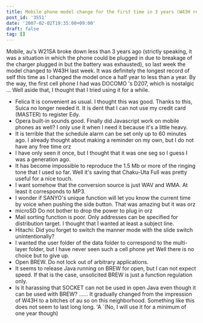 ```yaml
---
title: Mobile phone model change for the first time in 3 years (W43H review)
post_id: '3551'
date: '2007-02-02T19:35:00+09:00'
draft: false
tag: []
---
```


Mobile, au's W21SA broke down less than 3 years ago (strictly speaking, it was a situation in which the phone could be plugged in due to breakage of the charger plugged in but the battery was exhausted), so last week the model changed to W43H last week. It was definitely the longest record of self this time as I changed the model once a half year to less than a year. By the way, the first cell phone I had was DOCOMO 's D207, which is nostalgic ... Well aside that, I thought that I tried using it for a while.

*   Felica It is convenient as usual. I thought this was good. Thanks to this, Suica no longer needed it. It is dent that I can not use my credit card (MASTER) to register Edy.
*   Opera built-in sounds good. Finally did Javascript work on mobile phones as well? I only use it when I need it because it's a little heavy.
*   It is terrible that the schedule alarm can be set only up to 60 minutes ago. I already thought about making a reminder on my own, but I do not have any free time orz
*   I have only seen it once, but I thought that it was one seg so I guess I was a generation ago.
*   It has become impossible to reproduce the 1.5 Mb or more of the ringing tone that I used so far. Well it's saving that Chaku-Uta Full was pretty useful for a nice touch.
*   I want somehow that the conversion source is just WAV and WMA. At least it corresponds to MP3.
*   I wonder if SANYO's unique function will let you know the current time by voice when pushing the side button. That was amazing but it was orz
*   microSD Do not bother to drop the power to plug in orz
*   Mail sorting function is poor. Only addresses can be specified for distribution target. I thought that I wanted at least a subject line.
*   Hitachi: Did you forget to switch the manner mode with the slide switch unintentionally?
*   I wanted the user folder of the data folder to correspond to the multi-layer folder, but I have never seen such a cell phone yet Well there is no choice but to give up.
*   Open BREW. Do not lock out of arbitrary applications.
*   It seems to release Java running on BREW for open, but I can not expect speed. If that is the case, unsolicited BREW is just a function regulation only.
*   Is it harassing that SOCKET can not be used in open Java even though it can be used with BREW? ...... It gradually changed from the impression of W43H to a bitches of au so on this neighborhood. Something like this does not seem to last long long. 'A `(No, I will use it for a minimum of one year though)